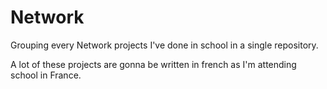 # Network

Grouping every Network projects I've done in school in a single repository.

A lot of these projects are gonna be written in french as I'm attending school in France.
